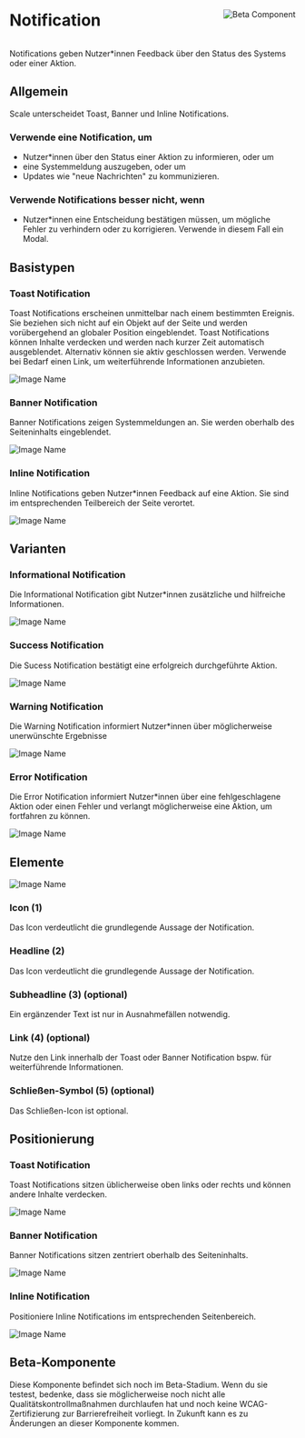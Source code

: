 <div style="display: inline-flex; align-items: center; justify-content: space-between; width: 100%;">
    <h1>Notification</h1>
    <img src="assets/beta.png" alt="Beta Component" />
</div>

Notifications geben Nutzer\*innen Feedback über den Status des Systems oder einer Aktion.

## Allgemein

Scale unterscheidet Toast, Banner und Inline Notifications.

### Verwende eine Notification, um

- Nutzer\*innen über den Status einer Aktion zu informieren, oder um
- eine Systemmeldung auszugeben, oder um
- Updates wie "neue Nachrichten" zu kommunizieren.

### Verwende Notifications besser nicht, wenn

- Nutzer\*innen eine Entscheidung bestätigen müssen, um mögliche Fehler zu verhindern oder zu korrigieren. Verwende in diesem Fall ein Modal.

## Basistypen

### Toast Notification

Toast Notifications erscheinen unmittelbar nach einem bestimmten Ereignis. Sie beziehen sich nicht auf ein Objekt auf der Seite und werden
vorübergehend an globaler Position eingeblendet. Toast Notifications können Inhalte verdecken und werden nach kurzer Zeit automatisch ausgeblendet.
Alternativ können sie aktiv geschlossen werden. Verwende bei Bedarf einen Link, um weiterführende Informationen anzubieten.

![Image Name](assets/3_components/notifications/toast.png)

### Banner Notification

Banner Notifications zeigen Systemmeldungen an. Sie werden oberhalb des Seiteninhalts eingeblendet.

![Image Name](assets/3_components/notifications/banner.png)

### Inline Notification

Inline Notifications geben Nutzer\*innen Feedback auf eine Aktion. Sie sind im entsprechenden Teilbereich der Seite verortet.

![Image Name](assets/3_components/notifications/inline.png)

## Varianten

### Informational Notification

Die Informational Notification gibt Nutzer\*innen zusätzliche und hilfreiche Informationen.

![Image Name](assets/3_components/notifications/variant_info.png)

### Success Notification

Die Sucess Notification bestätigt eine erfolgreich durchgeführte Aktion.

![Image Name](assets/3_components/notifications/variant_success.png)

### Warning Notification

Die Warning Notification informiert Nutzer\*innen über möglicherweise unerwünschte Ergebnisse

![Image Name](assets/3_components/notifications/variant_warning.png)

### Error Notification

Die Error Notification informiert Nutzer\*innen über eine fehlgeschlagene Aktion oder einen Fehler und verlangt möglicherweise eine Aktion, um fortfahren zu können.

![Image Name](assets/3_components/notifications/variant_error.png)

## Elemente

![Image Name](assets/3_components/notifications/elements.png)

### Icon (1)

Das Icon verdeutlicht die grundlegende Aussage der Notification.

### Headline (2)

Das Icon verdeutlicht die grundlegende Aussage der Notification.

### Subheadline (3) (optional)

Ein ergänzender Text ist nur in Ausnahmefällen notwendig.

### Link (4) (optional)

Nutze den Link innerhalb der Toast oder Banner Notification bspw. für weiterführende Informationen.

### Schließen-Symbol (5) (optional)

Das Schließen-Icon ist optional.

## Positionierung

### Toast Notification

Toast Notifications sitzen üblicherweise oben links oder rechts und können andere Inhalte verdecken.

![Image Name](assets/3_components/notifications/position_toast.png)

### Banner Notification

Banner Notifications sitzen zentriert oberhalb des Seiteninhalts.

![Image Name](assets/3_components/notifications/position_banner.png)

### Inline Notification

Positioniere Inline Notifications im entsprechenden Seitenbereich.

![Image Name](assets/3_components/notifications/position_inline.png)

## Beta-Komponente

Diese Komponente befindet sich noch im Beta-Stadium. Wenn du sie testest, bedenke, dass sie möglicherweise noch nicht alle Qualitätskontrollmaßnahmen durchlaufen hat und noch keine WCAG-Zertifizierung zur Barrierefreiheit vorliegt. In Zukunft kann es zu Änderungen an dieser Komponente kommen.
